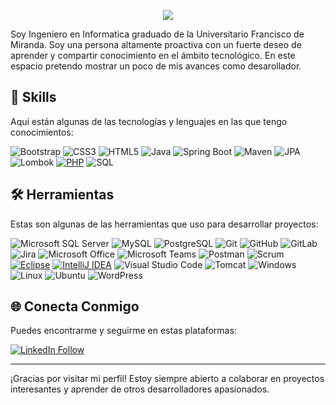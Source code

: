 
<p align="center">
  <img src="Banner.jpg">
</p>

Soy Ingeniero en Informatica graduado de la Universitario Francisco de Miranda. Soy una persona altamente proactiva con un fuerte deseo de aprender y compartir conocimiento en el ámbito tecnológico. En este espacio pretendo mostrar un poco de mis avances como desarollador.

## 🌟 Skills

Aquí están algunas de las tecnologías y lenguajes en las que tengo conocimientos:

![Bootstrap](https://img.shields.io/static/v1?style=for-the-badge&message=Bootstrap&color=7952B3&logo=Bootstrap&logoColor=FFFFFF&label=)
![CSS3](https://img.shields.io/static/v1?style=for-the-badge&message=CSS3&color=1572B6&logo=CSS3&logoColor=FFFFFF&label=)
![HTML5](https://img.shields.io/static/v1?style=for-the-badge&message=HTML5&color=E34F26&logo=HTML5&logoColor=FFFFFF&label=)
![Java](https://img.shields.io/static/v1?style=for-the-badge&message=Java&color=007396&logo=Java&logoColor=FFFFFF&label=)
![Spring Boot](https://img.shields.io/static/v1?style=for-the-badge&message=Spring+Boot&color=6DB33F&logo=Spring+Boot&logoColor=FFFFFF&label=)
![Maven](https://img.shields.io/static/v1?style=for-the-badge&message=Maven&color=C71A36&logo=Apache+Maven&logoColor=FFFFFF&label=)
![JPA](https://img.shields.io/static/v1?style=for-the-badge&message=JPA&color=59666C&logo=Hibernate&logoColor=FFFFFF&label=)
![Lombok](https://img.shields.io/static/v1?style=for-the-badge&message=Lombok&color=E62C2C&logo=Java&logoColor=FFFFFF&label=)
[![PHP](https://img.shields.io/static/v1?style=for-the-badge&message=PHP&color=777BB4&logo=PHP&logoColor=FFFFFF&label=)](https://www.php.net/)
![SQL](https://img.shields.io/static/v1?style=for-the-badge&message=SQL&color=CC2927&logo=Microsoft%20SQL%20Server&logoColor=FFFFFF&label=)


## 🛠️ Herramientas

Estas son algunas de las herramientas que uso para desarrollar proyectos:

![Microsoft SQL Server](https://img.shields.io/static/v1?style=for-the-badge&message=Microsoft+SQL+Server&color=CC2927&logo=Microsoft+SQL+Server&logoColor=FFFFFF&label=)
![MySQL](https://img.shields.io/static/v1?style=for-the-badge&message=MySQL&color=4479A1&logo=MySQL&logoColor=FFFFFF&label=)
![PostgreSQL](https://img.shields.io/static/v1?style=for-the-badge&message=PostgreSQL&color=336791&logo=PostgreSQL&logoColor=FFFFFF&label=)
![Git](https://img.shields.io/static/v1?style=for-the-badge&message=Git&color=F05032&logo=Git&logoColor=FFFFFF&label=)
![GitHub](https://img.shields.io/static/v1?style=for-the-badge&message=GitHub&color=181717&logo=GitHub&logoColor=FFFFFF&label=)
![GitLab](https://img.shields.io/static/v1?style=for-the-badge&message=GitLab&color=FC6D26&logo=GitLab&logoColor=FFFFFF&label=)
![Jira](https://img.shields.io/static/v1?style=for-the-badge&message=Jira&color=0052CC&logo=Jira&logoColor=FFFFFF&label=)
![Microsoft Office](https://img.shields.io/static/v1?style=for-the-badge&message=Microsoft+Office&color=D83B01&logo=Microsoft+Office&logoColor=FFFFFF&label=)
![Microsoft Teams](https://img.shields.io/static/v1?style=for-the-badge&message=Microsoft+Teams&color=6264A7&logo=Microsoft+Teams&logoColor=FFFFFF&label=)
![Postman](https://img.shields.io/static/v1?style=for-the-badge&message=Postman&color=FF6C37&logo=Postman&logoColor=FFFFFF&label=)
![Scrum](https://img.shields.io/static/v1?style=for-the-badge&message=Scrum&color=009FDA&logo=Scrum+Alliance&logoColor=FFFFFF&label=)
[![Eclipse](https://img.shields.io/static/v1?style=for-the-badge&message=Eclipse&color=2C2255&logo=Eclipse&logoColor=FFFFFF&label=)](https://www.eclipse.org/)
[![IntelliJ IDEA](https://img.shields.io/static/v1?style=for-the-badge&message=IntelliJ+IDEA&color=000000&logo=IntelliJ+IDEA&logoColor=FFFFFF&label=)](https://www.jetbrains.com/idea/)
![Visual Studio Code](https://img.shields.io/static/v1?style=for-the-badge&message=Visual+Studio+Code&color=007ACC&logo=Visual+Studio+Code&logoColor=FFFFFF&label=)
![Tomcat](https://img.shields.io/static/v1?style=for-the-badge&message=Tomcat&color=F8DC75&logo=Apache+Tomcat&logoColor=000000&label=)
![Windows](https://img.shields.io/static/v1?style=for-the-badge&message=Windows&color=0078D6&logo=Windows&logoColor=FFFFFF&label=)
![Linux](https://img.shields.io/static/v1?style=for-the-badge&message=Linux&color=FCC624&logo=Linux&logoColor=000000&label=)
![Ubuntu](https://img.shields.io/static/v1?style=for-the-badge&message=Ubuntu&color=E95420&logo=Ubuntu&logoColor=FFFFFF&label=)
![WordPress](https://img.shields.io/static/v1?style=for-the-badge&message=WordPress&color=21759B&logo=WordPress&logoColor=FFFFFF&label=)  

## 🌐 Conecta Conmigo

Puedes encontrarme y seguirme en estas plataformas:

[![LinkedIn Follow](https://img.shields.io/badge/-00a0dc?color=00a0dc&label=%40YERKONOCHOA&logo=Linkedin&logoColor=FFFFFF&style=for-the-badge)](https://www.linkedin.com/in/yerkon-ochoa-ramos-3425731a3)

---
¡Gracias por visitar mi perfil! Estoy siempre abierto a colaborar en proyectos interesantes y aprender de otros desarrolladores apasionados. 
